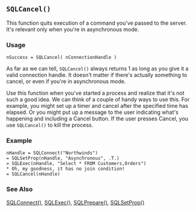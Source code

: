 ## `SQLCancel()`

This function quits execution of a command you've passed to the server. It's relevant only when you're in asynchronous mode.

### Usage

```foxpro
nSuccess = SQLCancel( nConnectionHandle )
```

As far as we can tell, `SQLCancel()` always returns 1 as long as you give it a valid connection handle. It doesn't matter if there's actually something to cancel, or even if you're in asynchronous mode.

Use this function when you've started a process and realize that it's not such a good idea. We can think of a couple of handy ways to use this. For example, you might set up a timer and cancel after the specified time has elapsed. Or you might put up a message to the user indicating what's happening and including a Cancel button. If the user presses Cancel, you use `SQLCancel()` to kill the process.

### Example

```foxpro
nHandle = SQLConnect("Northwinds")
= SQLSetProp(nHandle, "Asynchronous", .T.)
= SQLExec(nHandle, "Select * FROM Customers,Orders")
* Oh, my goodness, it has no join condition!
= SQLCancel(nHandle)
```
### See Also

[SQLConnect()](s4g400.md), [SQLExec()](s4g402.md), [SQLPrepare()](s4g402.md), [SQLSetProp()](s4g399.md)